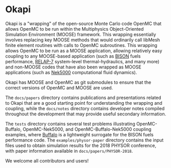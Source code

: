 Okapi
=====

Okapi is a "wrapping" of the open-source Monte Carlo code OpenMC that allows OpenMC to be run within the Multiphysics Object-Oriented Simulation Environment (MOOSE) framework. This wrapping essentially involves replacing key MOOSE methods that would ordinarily call libMesh finite element routines with calls to OpenMC subroutines. This wrapping allows OpenMC to be run as a MOOSE application, allowing relatively easy coupling to any MOOSE-based application (such as [BISON](https://bison.inl.gov/SitePages/Home.aspx) fuels performance, [RELAP-7](https://relap7.inl.gov/SitePages/Overview.aspx) system-level thermal-hydraulics, and many more) and non-MOOSE codes that have also been wrapped as MOOSE applications (such as [Nek5000](https://nek5000.mcs.anl.gov/) computational fluid dynamics).

Okapi has MOOSE and OpenMC as git submodules to ensure that the correct versions of OpenMC and MOOSE are used.

The `docs/papers` directory contains publications and presentations related to Okapi that are a good starting point for understanding the wrapping and coupling, while the `docs/notes` directory contains developer notes compiled throughout the development that may provide useful secondary information.

The `tests` directory contains several test problems illustrating OpenMC-Buffalo, OpenMC-Nek5000, and OpenMC-Buffalo-Nek5000 coupling examples, where [Buffalo](https://github.com/aprilnovak/Buffalo) is a lightweight surrogate for the BISON fuels performance code. The `examples/physor-paper` directory contains the input files used to obtain simulation results for the 2018 PHYSOR conference, with paper information available in `docs/papers/PHYSOR-2018`.

We welcome all contributors and users!
